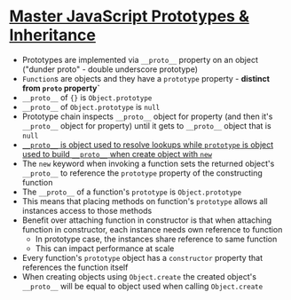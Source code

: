 # [Master JavaScript Prototypes & Inheritance](https://codeburst.io/master-javascript-prototypes-inheritance-d0a9a5a75c4e)

* Prototypes are implemented via `__proto__` property on an object ("dunder proto" - double underscore prototype)
* `Function`s are objects and they have a `prototype` property - **distinct from `proto` property`**
* `__proto__` of `{}` is `Object.prototype`
* `__proto__` of `Object.prototype` is `null`
* Prototype chain inspects `__proto__` object for property (and then it's `__proto__` object for property) until it gets to `__proto__` object that is `null`
* [`__proto__` is object used to resolve lookups while `prototype` is object used to build `__proto__` when create object with `new`](https://stackoverflow.com/a/9959753/10039741)
* The `new` keyword when invoking a function sets the returned object's `__proto__` to reference the `prototype` property of the constructing function
* The `__proto__` of a function's `prototype` is `Object.prototype`
* This means that placing methods on function's `prototype` allows all instances access to those methods
* Benefit over attaching function in constructor is that when attaching function in constructor, each instance needs own reference to function
  * In prototype case, the instances share reference to same function
  * This can impact performance at scale
* Every function's `prototype` object has a `constructor` property that references the function itself
* When creating objects using `Object.create` the created object's `__proto__` will be equal to object used when calling `Object.create`
